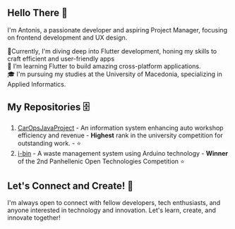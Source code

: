 ## Hello There 👋

I'm Antonis, a passionate developer and aspiring Project Manager, focusing on frontend development and UX design.

🚧Currently, I'm diving deep into Flutter development, honing my skills to craft efficient and user-friendly apps <br>
🌱 I’m learning Flutter to build amazing cross-platform applications. <br>
🎓 I'm pursuing my studies at the University of Macedonia, specializing in Applied Informatics.<br>

## My Repositories 🗄️

1. [CarOpsJavaProject](https://github.com/TonyGnk/CarOpsJavaProject) - An information system enhancing auto workshop efficiency and revenue - **Highest** rank in the university competition for outstanding work. - ⭐
2. [i-bin](https://github.com/TonyGnk/i-bin) - A waste management system using Arduino technology - **Winner** of the 2nd Panhellenic Open Technologies Competition ⭐

## Let's Connect and Create! 🚀

I'm always open to connect with fellow developers, tech enthusiasts, and anyone interested in technology and innovation. Let's learn, create, and innovate together!

